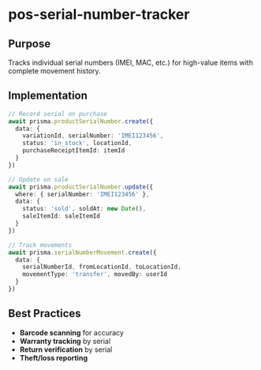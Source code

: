 # pos-serial-number-tracker

## Purpose
Tracks individual serial numbers (IMEI, MAC, etc.) for high-value items with complete movement history.

## Implementation
```typescript
// Record serial on purchase
await prisma.productSerialNumber.create({
  data: {
    variationId, serialNumber: 'IMEI123456',
    status: 'in_stock', locationId,
    purchaseReceiptItemId: itemId
  }
})

// Update on sale
await prisma.productSerialNumber.update({
  where: { serialNumber: 'IMEI123456' },
  data: {
    status: 'sold', soldAt: new Date(),
    saleItemId: saleItemId
  }
})

// Track movements
await prisma.serialNumberMovement.create({
  data: {
    serialNumberId, fromLocationId, toLocationId,
    movementType: 'transfer', movedBy: userId
  }
})
```

## Best Practices
- **Barcode scanning** for accuracy
- **Warranty tracking** by serial
- **Return verification** by serial
- **Theft/loss reporting**
